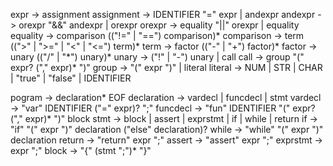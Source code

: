 expr -> assignment
assignment -> IDENTIFIER "=" expr | andexpr
andexpr -> orexpr "&&" andexpr | orexpr
orexpr -> equality "||" orexpr | equality
equality -> comparison (("!=" | "==") comparison)*
comparison -> term ((">" | ">=" | "<" | "<=") term)*
term -> factor (("-" | "+") factor)*
factor -> unary (("/" | "\*") unary)*
unary -> ("!" | "-") unary | call
call -> group "(" expr? ("," expr)* ")"
group -> "(" expr ")" | literal
literal -> NUM | STR | CHAR | "true" | "false" | IDENTIFIER

pogram -> declaration* EOF
declaration -> vardecl | funcdecl | stmt
vardecl -> "var" IDENTIFIER ("=" expr)? ";"
funcdecl -> "fun" IDENTIFIER "(" expr? ("," expr)* ")" block
stmt -> block | assert | exprstmt | if | while | return
if -> "if" "(" expr ")" declaration ("else" declaration)?
while -> "while" "(" expr ")" declaration
return -> "return" expr ";"
assert -> "assert" expr ";"
exprstmt -> expr ";"
block -> "{" (stmt ";")* "}"

